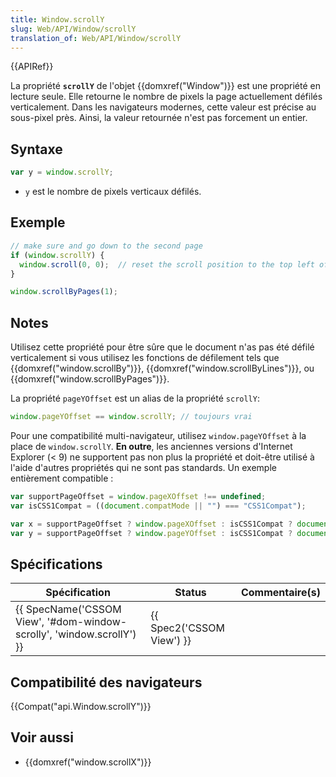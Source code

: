 ```yaml
---
title: Window.scrollY
slug: Web/API/Window/scrollY
translation_of: Web/API/Window/scrollY
---
```

{{APIRef}}

La propriété **`scrollY`** de l'objet {{domxref("Window")}} est une propriété en lecture seule. Elle retourne le nombre de pixels la page actuellement défilés verticalement. Dans les navigateurs modernes, cette valeur est précise au sous-pixel près. Ainsi, la valeur retournée n'est pas forcement un entier.

## Syntaxe

```js
var y = window.scrollY;
```

- `y` est le nombre de pixels verticaux défilés.

## Exemple

```js
// make sure and go down to the second page
if (window.scrollY) {
  window.scroll(0, 0);  // reset the scroll position to the top left of the document.
}

window.scrollByPages(1);
```

## Notes

Utilisez cette propriété pour être sûre que le document n'as pas été défilé verticalement si vous utilisez les fonctions de défilement tels que {{domxref("window.scrollBy")}}, {{domxref("window.scrollByLines")}}, ou {{domxref("window.scrollByPages")}}.

La propriété `pageYOffset` est un alias de la propriété `scrollY`:

```js
window.pageYOffset == window.scrollY; // toujours vrai
```

Pour une compatibilité multi-navigateur, utilisez `window.pageYOffset` à la place de `window.scrollY`. **En outre**, les anciennes versions d'Internet Explorer (< 9) ne supportent pas non plus la propriété et doit-être utilisé à l'aide d'autres propriétés qui ne sont pas standards. Un exemple entièrement compatible :

```js
var supportPageOffset = window.pageXOffset !== undefined;
var isCSS1Compat = ((document.compatMode || "") === "CSS1Compat");

var x = supportPageOffset ? window.pageXOffset : isCSS1Compat ? document.documentElement.scrollLeft : document.body.scrollLeft;
var y = supportPageOffset ? window.pageYOffset : isCSS1Compat ? document.documentElement.scrollTop : document.body.scrollTop;
```

## Spécifications

| Spécification                                                                                | Status                           | Commentaire(s) |
| -------------------------------------------------------------------------------------------- | -------------------------------- | -------------- |
| {{ SpecName('CSSOM View', '#dom-window-scrolly', 'window.scrollY') }} | {{ Spec2('CSSOM View') }} |                |

## Compatibilité des navigateurs

{{Compat("api.Window.scrollY")}}

## Voir aussi

- {{domxref("window.scrollX")}}
